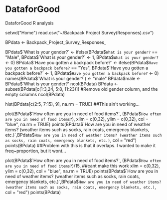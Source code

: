 # DataforGood
DataforGood R analysis

setwd("Home")
read.csv("~/Backpack Project Survey(Responses).csv")           

BPdata <- Backpack_Project_Survey_Responses_

BPdata$`What is your gender?` <- ifelse(BPdata$`What is your gender?` == "Male", BPdata$`What is your gender?` <- 1, BPdata$`What is your gender?` <- 0)
BPdata$`Have you gotten a backpack before?` <- ifelse(BPdata$`Have you gotten a backpack before?` == "Yes", BPdata$`Have you gotten a backpack before?` <- 1, BPdata$`Have you gotten a backpack before?` <- 0)
names(BPdata$`What is your gender?`) <- "male"
BPdata$male <- BPdata$'What is your gender?'
ncol(BPdata)
BPdata <- subset(BPdata[c(1:3,24, 5:8, 11:23)]) #Remove old gender column, and the empty columns
ncol(BPdata)

hist(BPdata[c(2:5, 7:15), 9], na.rm = TRUE) ##This ain't working...


plot(BPdata$`How often are you in need of food items?`, (BPdata$`How often are you in need of food items?`),
     xlim = c(0,32), ylim = c(0,32), col = "blue", na.rm = TRUE)
points(BPdata$`How are you in need of weather items? (weather items such as socks, rain coats, emergency blankets, etc.)`,BPdata$`How are you in need of weather items? (weather items such as socks, rain coats, emergency blankets, etc.)`,
     col = "red")
points(BPdata)
##Problem with this is that it overlaps. I wanted to make it freq~proportion, but it wont...


plot(BPdata$`How often are you in need of food items?`, (BPdata$`How often are you in need of food items?`)/15, ##cant make this work
     xlim = c(0,32), ylim = c(0,32), col = "blue", na.rm = TRUE)
points(BPdata$`How are you in need of weather items? (weather items such as socks, rain coats, emergency blankets, etc.)`,BPdata$`How are you in need of weather items? (weather items such as socks, rain coats, emergency blankets, etc.)`,
       col = "red")
points(BPdata)
